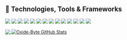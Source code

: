 
## 🔧 Technologies, Tools & Frameworks
![](https://img.shields.io/badge/Rust-informational?style=flat&logo=rust&logoColor=white&color=FFC000)
![](https://img.shields.io/badge/RustRover-informational?style=flat&logo=intellij-idea&logoColor=white&color=FFC000)
![](https://img.shields.io/badge/WebAssembly-Services?style=flat&logo=webassembly&logoColor=white&color=FFC000)
![](https://img.shields.io/badge/WASI-Services?style=flat&logo=webassembly&logoColor=white&color=FFC000)
![](https://img.shields.io/badge/Serverless-Services?style=flat&logo=amazonwebservices&logoColor=white&color=FFC000)
![](https://img.shields.io/badge/Lambda-Services?style=flat&logo=amazonwebservices&logoColor=white&color=FFC000)
![](https://img.shields.io/badge/Fargate-Services?style=flat&logo=amazonwebservices&logoColor=white&color=FFC000)
![](https://img.shields.io/badge/Leptos-informational?style=flat&logo=rust&logoColor=white&color=FFC000)
![](https://img.shields.io/badge/Actix-informational?style=flat&logo=rust&logoColor=white&color=FFC000)
![](https://img.shields.io/badge/Axum-informational?style=flat&logo=rust&logoColor=white&color=FFC000)
![](https://img.shields.io/badge/Tauri-informational?style=flat&logo=rust&logoColor=white&color=FFC000)
![](https://img.shields.io/badge/PostgreSQL-informational?style=flat&logo=postgresql&logoColor=white&color=FFC000)
![](https://img.shields.io/badge/SpinKube-informational?style=flat&logo=kubernetes&logoColor=white&color=FFC000)
![](https://img.shields.io/badge/Docker-informational?style=flat&logo=docker&logoColor=white&color=FFC000)

<a href="https://github.com/oxide-byte/oxide-byte">
  <img align="center" src="https://github-readme-stats.vercel.app/api/top-langs/?username=oxide-byte&hide=javascipt,text&title_color=ffffff&text_color=c9cacc&icon_color=2bbc8a&bg_color=1d1f21&langs_count=2" />
</a>

<a href="https://github.com/oxide-byte/oxide-byte">
  <img align="center" src="https://github-readme-stats.vercel.app/api?username=oxide-byte&show_icons=true&line_height=27&count_private=true&title_color=ffffff&text_color=c9cacc&icon_color=FFC000&bg_color=1d1f21" alt="Oxide-Byte GitHub Stats" />
</a>

